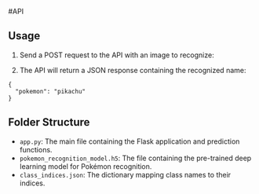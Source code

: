 #API

## Usage

1. Send a POST request to the API with an image to recognize:

3. The API will return a JSON response containing the recognized name:

```
{
  "pokemon": "pikachu"
}
```

## Folder Structure

- `app.py`: The main file containing the Flask application and prediction functions.
- `pokemon_recognition_model.h5`: The file containing the pre-trained deep learning model for Pokémon recognition.
- `class_indices.json`: The dictionary mapping class names to their indices.
